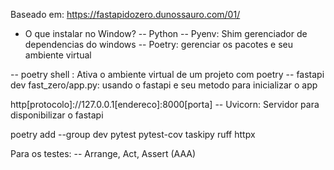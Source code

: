 Baseado em: https://fastapidozero.dunossauro.com/01/

- O que instalar no Window?
-- Python
-- Pyenv: Shim gerenciador de dependencias do windows
-- Poetry: gerenciar os pacotes e seu ambiente virtual 

-- poetry shell : Ativa o ambiente virtual de um projeto com poetry
-- fastapi dev fast_zero/app.py: usando o fastapi e seu metodo para inicializar o app

http[protocolo]://127.0.0.1[endereco]:8000[porta]
-- Uvicorn: Servidor para disponibilizar o fastapi

poetry add --group dev pytest pytest-cov taskipy ruff httpx

Para os testes:
--  Arrange, Act, Assert (AAA)
